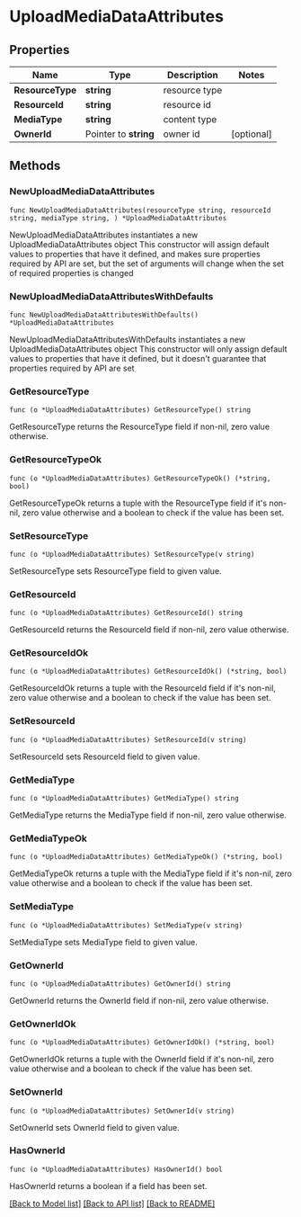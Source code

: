 # UploadMediaDataAttributes

## Properties

Name | Type | Description | Notes
------------ | ------------- | ------------- | -------------
**ResourceType** | **string** | resource type | 
**ResourceId** | **string** | resource id | 
**MediaType** | **string** | content type | 
**OwnerId** | Pointer to **string** | owner id | [optional] 

## Methods

### NewUploadMediaDataAttributes

`func NewUploadMediaDataAttributes(resourceType string, resourceId string, mediaType string, ) *UploadMediaDataAttributes`

NewUploadMediaDataAttributes instantiates a new UploadMediaDataAttributes object
This constructor will assign default values to properties that have it defined,
and makes sure properties required by API are set, but the set of arguments
will change when the set of required properties is changed

### NewUploadMediaDataAttributesWithDefaults

`func NewUploadMediaDataAttributesWithDefaults() *UploadMediaDataAttributes`

NewUploadMediaDataAttributesWithDefaults instantiates a new UploadMediaDataAttributes object
This constructor will only assign default values to properties that have it defined,
but it doesn't guarantee that properties required by API are set

### GetResourceType

`func (o *UploadMediaDataAttributes) GetResourceType() string`

GetResourceType returns the ResourceType field if non-nil, zero value otherwise.

### GetResourceTypeOk

`func (o *UploadMediaDataAttributes) GetResourceTypeOk() (*string, bool)`

GetResourceTypeOk returns a tuple with the ResourceType field if it's non-nil, zero value otherwise
and a boolean to check if the value has been set.

### SetResourceType

`func (o *UploadMediaDataAttributes) SetResourceType(v string)`

SetResourceType sets ResourceType field to given value.


### GetResourceId

`func (o *UploadMediaDataAttributes) GetResourceId() string`

GetResourceId returns the ResourceId field if non-nil, zero value otherwise.

### GetResourceIdOk

`func (o *UploadMediaDataAttributes) GetResourceIdOk() (*string, bool)`

GetResourceIdOk returns a tuple with the ResourceId field if it's non-nil, zero value otherwise
and a boolean to check if the value has been set.

### SetResourceId

`func (o *UploadMediaDataAttributes) SetResourceId(v string)`

SetResourceId sets ResourceId field to given value.


### GetMediaType

`func (o *UploadMediaDataAttributes) GetMediaType() string`

GetMediaType returns the MediaType field if non-nil, zero value otherwise.

### GetMediaTypeOk

`func (o *UploadMediaDataAttributes) GetMediaTypeOk() (*string, bool)`

GetMediaTypeOk returns a tuple with the MediaType field if it's non-nil, zero value otherwise
and a boolean to check if the value has been set.

### SetMediaType

`func (o *UploadMediaDataAttributes) SetMediaType(v string)`

SetMediaType sets MediaType field to given value.


### GetOwnerId

`func (o *UploadMediaDataAttributes) GetOwnerId() string`

GetOwnerId returns the OwnerId field if non-nil, zero value otherwise.

### GetOwnerIdOk

`func (o *UploadMediaDataAttributes) GetOwnerIdOk() (*string, bool)`

GetOwnerIdOk returns a tuple with the OwnerId field if it's non-nil, zero value otherwise
and a boolean to check if the value has been set.

### SetOwnerId

`func (o *UploadMediaDataAttributes) SetOwnerId(v string)`

SetOwnerId sets OwnerId field to given value.

### HasOwnerId

`func (o *UploadMediaDataAttributes) HasOwnerId() bool`

HasOwnerId returns a boolean if a field has been set.


[[Back to Model list]](../README.md#documentation-for-models) [[Back to API list]](../README.md#documentation-for-api-endpoints) [[Back to README]](../README.md)



